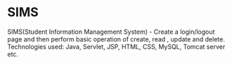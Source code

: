 # SIMS
SIMS(Student Information Management System) - Create a login/logout page and then perform basic operation of create, read , update and delete.  Technologies used: Java, Servlet, JSP, HTML, CSS, MySQL, Tomcat server etc. 
